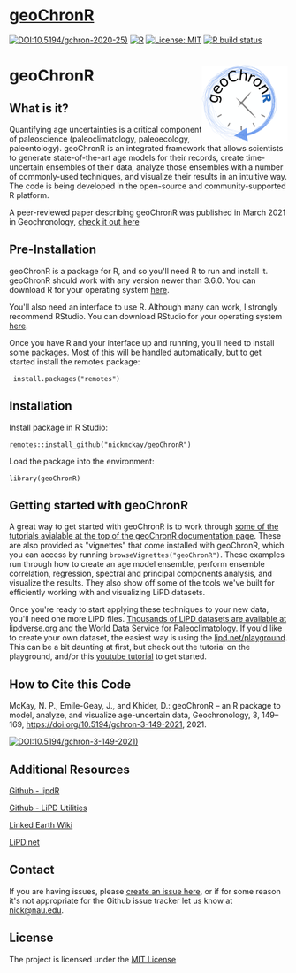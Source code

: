 <!-- badges: start -->
# [geoChronR](https://nickmckay.github.io/GeoChronR/)
[![DOI:10.5194/gchron-2020-25)](https://zenodo.org/badge/DOI/10.5194/gchron-2020-25.svg)](https://doi.org/10.5194/gchron-2020-25)
[![R](https://img.shields.io/badge/R-3.6.0-blue.svg)]()
[![License: MIT](https://img.shields.io/badge/License-MIT-yellow.svg)](https://opensource.org/licenses/MIT)
[![R build status](https://github.com/nickmckay/GeoChronR/workflows/R-CMD-check/badge.svg)](https://github.com/nickmckay/GeoChronR/actions)
<!-- badges: end -->
# geoChronR <img src='man/figures/logo.png' align="right" height="139" />

## What is it?

Quantifying age uncertainties is a critical component of paleoscience (paleoclimatology, paleoecology, paleontology). geoChronR is an integrated framework that allows scientists to generate state-of-the-art age models for their records, create time-uncertain ensembles of their data, analyze those ensembles with a number of commonly-used techniques, and visualize their results in an intuitive way. The code is being developed in the open-source and community-supported R platform. 

A peer-reviewed paper describing geoChronR was published in March 2021 in Geochronology, [check it out here](https://doi.org/10.5194/gchron-3-149-2021)


## Pre-Installation

geoChronR is a package for R, and so you'll need R to run and install it. geoChronR should work with any version newer than 3.6.0. You can download R for your operating system [here](https://www.r-project.org/).

You'll also need an interface to use R. Although many can work, I strongly recommend RStudio. You can download RStudio for your operating system [here](https://rstudio.com/).

Once you have R and your interface up and running, you'll need to install some packages. Most of this will be handled automatically, but to get started install the remotes package: 

```
 install.packages("remotes")
```

## Installation

Install package in R Studio:

```
remotes::install_github("nickmckay/geoChronR")
```

Load the package into the environment:

```
library(geoChronR)
```

## Getting started with geoChronR

A great way to get started with geoChronR is to work through [some of the tutorials avialable at the top of the geoChronR documentation page](http://nickmckay.github.io/GeoChronR). These are also provided as "vignettes" that come installed with geoChronR, which you can access by running `browseVignettes("geoChronR")`. These examples run through how to create an age model ensemble, perform ensemble correlation, regression, spectral and principal components analysis, and visualize the results. They also show off some of the tools we've built for efficiently working with and visualizing LiPD datasets. 

Once you're ready to start applying these techniques to your new data, you'll need one more LiPD files. [Thousands of LiPD datasets are available at lipdverse.org](http://lipdverse.org) and the [World Data Service for Paleoclimatology](https://www.ncdc.noaa.gov/data-access/paleoclimatology-data). If you'd like to create your own dataset, the easiest way is using the [lipd.net/playground](http://lipd.net/playground). This can be a bit daunting at first, but check out the tutorial on the playground, and/or this [youtube tutorial](https://youtu.be/rHZ1oZXmF84) to get started.

## How to Cite this Code

McKay, N. P., Emile-Geay, J., and Khider, D.: geoChronR – an R package to model, analyze, and visualize age-uncertain data, Geochronology, 3, 149–169, https://doi.org/10.5194/gchron-3-149-2021, 2021.

[![DOI:10.5194/gchron-3-149-2021)](https://zenodo.org/badge/DOI/10.5194/gchron-3-149-2021.svg)](https://doi.org/10.5194/gchron-3-149-2021)

## Additional Resources 

[Github - lipdR](https://github.com/nickmckay/lipdR) 

[Github - LiPD Utilities](https://github.com/nickmckay/LiPD-utilities)

[Linked Earth Wiki](http://wiki.linked.earth/Main_Page)

[LiPD.net](http://www.lipd.net)


## Contact

If you are having issues, please [create an issue here](https://github.com/nickmckay/GeoChronR/issues), or if for some reason it's not appropriate for the Github issue tracker let us know at [nick@nau.edu](mailto:nick@nau.edu).

## License

The project is licensed under the [MIT License](https://github.com/nickmckay/GeoChronR/blob/master/LICENSE)

